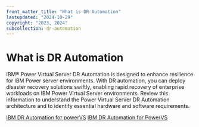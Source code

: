 ```yaml
---
front_matter_title: "What is DR Automation"
lastupdated: "2024-10-29"
copyright: "2023, 2024"
subcollection: dr-automation
---
```

# What is DR Automation

IBM® Power Virtual Server DR Automation is designed to enhance resilience for IBM Power server environments. With DR automation, you can deploy disaster recovery solutions swiftly, enabling rapid recovery of enterprise workloads on IBM Power Virtual Server environments.
Review this information to understand the Power Virtual Server DR Automation architecture and to identify essential hardware and software requirements.

[IBM DR Automation for powerVS](dr-automation/architecture-dr-automation.md)
[IBM DR Automation for PowerVS](/docs/dr-automation?topic=dr-automation.architecture-dr-automation)
